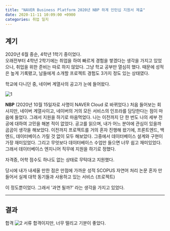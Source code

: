 ```yaml
---
title: "NAVER Business Platform 2020년 NBP 하계 인턴십 지원서 제출"
date: 2020-11-11 10:09:00 +0900
categories: 취업 일지
---
```


## 계기

2020년 6월 중순, 4학년 1학기 중이었다.<br>
오래전부터 4학년 2학기에는 취업을 하여 빠르게 경험을 쌓겠다는 생각을 가지고 있었으나, 취업을 위한 준비는 따로 하지 않았다.
그냥 학교 공부만 열심히 했다. 때문에 성적은 높게 기록됐고, 남들에게 소개할 프로젝트 경험도 3가지 정도 있는 상태였다.

학교에 다니던 중, 네이버 계열사의 공고가 눈에 들어왔다.

![1](https://user-images.githubusercontent.com/19601174/98819331-114b0b80-2470-11eb-9557-23e8d70aee87.png)

**NBP**
(2020년 10월 15일자로 사명이 NAVER Cloud 로 바뀌었다.)
처음 들어보는 회사지만, 네이버 계열사이고, 네이버의 거의 모든 서비스의 인프라를 담당한다는 점이 마음에 들었다.
그래서 지원을 하기로 마음먹었다.
나는 이전까지 단 한 번도 나의 세부 전공에 대하여 고민을 해본 적이 없었다.
공고를 읽으며, 내가 어느 분야에 관심이 있을까 곰곰이 생각을 해보았다.
이전까지 프로젝트를 거의 혼자 진행해 왔기에, 프론트엔드, 백엔드, 데이터베이스 가릴 것 없이 모두 해보았다.
그중에서 데이터베이스 설계와 구현이 가장 재미있었다. 그리고 무엇보다 데이터베이스 수업만 들으면 너무 쉽고 재미있었다.
그래서 데이터베이스 엔지니어 직무에 지원을 하기로 정했다.

자격증, 어학 점수도 하나도 없는 상태로 무턱대고 지원했다.

당시에 내가 내세울 만한 점은
만점에 가까운 성적
SCOPUS 자연어 처리 논문
혼자 만들어서 실제 대학 동기들과 사용하고 있는 서비스 (프로젝트)

이 정도뿐이었다.
그래서 '과연 될까?' 라는 생각을 가지고 있었다.

---


## 결과
합격
![2](https://user-images.githubusercontent.com/19601174/98819675-7ef73780-2470-11eb-95e0-6b8a21e279a3.png)
서류 합격이지만, 너무 떨리고 기분이 좋았다.
